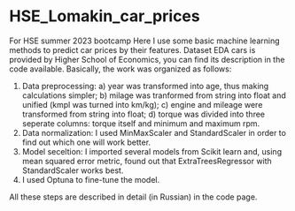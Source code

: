 # HSE_Lomakin_car_prices
For HSE summer 2023 bootcamp
Here I use some basic machine learning methods to predict car prices by their features. Dataset EDA cars is provided by Higher School of Economics, you can find its description in the code available.
Basically, the work was organized as follows:
1) Data preprocessing: a) year was transformed into age, thus making calculations simpler; b) milage was tranformed from string into float and unified (kmpl was turned into km/kg); c) engine and mileage were transformed from string into float; d) torque was divided into three seperate columns: torque itself and minimum and maximum rpm.
2) Data normalization: I used MinMaxScaler and StandardScaler in order to find out which one will work better.
3) Model seceltion: I imported several models from Scikit learn and, using mean squared error metric, found out that ExtraTreesRegressor with StandardScaler works best.
4) I used Optuna to fine-tune the model.

 All these steps are described in detail (in Russian) in the code page.
